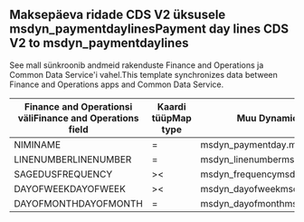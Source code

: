 ## <a name="payment-day-lines-cds-v2-to-msdyn_paymentdaylines"></a><span data-ttu-id="85101-101">Maksepäeva ridade CDS V2 üksusele msdyn_paymentdaylines</span><span class="sxs-lookup"><span data-stu-id="85101-101">Payment day lines CDS V2 to msdyn_paymentdaylines</span></span>

<span data-ttu-id="85101-102">See mall sünkroonib andmeid rakenduste Finance and Operations ja Common Data Service'i vahel.</span><span class="sxs-lookup"><span data-stu-id="85101-102">This template synchronizes data between Finance and Operations apps and Common Data Service.</span></span>

<span data-ttu-id="85101-103">Finance and Operationsi väli</span><span class="sxs-lookup"><span data-stu-id="85101-103">Finance and Operations field</span></span> | <span data-ttu-id="85101-104">Kaardi tüüp</span><span class="sxs-lookup"><span data-stu-id="85101-104">Map type</span></span> | <span data-ttu-id="85101-105">Muu Dynamics 365 väli</span><span class="sxs-lookup"><span data-stu-id="85101-105">Other Dynamics 365 field</span></span> | <span data-ttu-id="85101-106">Vaikeväärtus</span><span class="sxs-lookup"><span data-stu-id="85101-106">Default value</span></span>
---|---|---|---
<span data-ttu-id="85101-107">NIMI</span><span class="sxs-lookup"><span data-stu-id="85101-107">NAME</span></span> | = | <span data-ttu-id="85101-108">msdyn_paymentday.msdyn_name</span><span class="sxs-lookup"><span data-stu-id="85101-108">msdyn_paymentday.msdyn_name</span></span> | 
<span data-ttu-id="85101-109">LINENUMBER</span><span class="sxs-lookup"><span data-stu-id="85101-109">LINENUMBER</span></span> | = | <span data-ttu-id="85101-110">msdyn_linenumber</span><span class="sxs-lookup"><span data-stu-id="85101-110">msdyn_linenumber</span></span> | 
<span data-ttu-id="85101-111">SAGEDUS</span><span class="sxs-lookup"><span data-stu-id="85101-111">FREQUENCY</span></span> | >< | <span data-ttu-id="85101-112">msdyn_frequency</span><span class="sxs-lookup"><span data-stu-id="85101-112">msdyn_frequency</span></span> | 
<span data-ttu-id="85101-113">DAYOFWEEK</span><span class="sxs-lookup"><span data-stu-id="85101-113">DAYOFWEEK</span></span> | >< | <span data-ttu-id="85101-114">msdyn_dayofweek</span><span class="sxs-lookup"><span data-stu-id="85101-114">msdyn_dayofweek</span></span> | 
<span data-ttu-id="85101-115">DAYOFMONTH</span><span class="sxs-lookup"><span data-stu-id="85101-115">DAYOFMONTH</span></span> | = | <span data-ttu-id="85101-116">msdyn_dayofmonth</span><span class="sxs-lookup"><span data-stu-id="85101-116">msdyn_dayofmonth</span></span> | 
